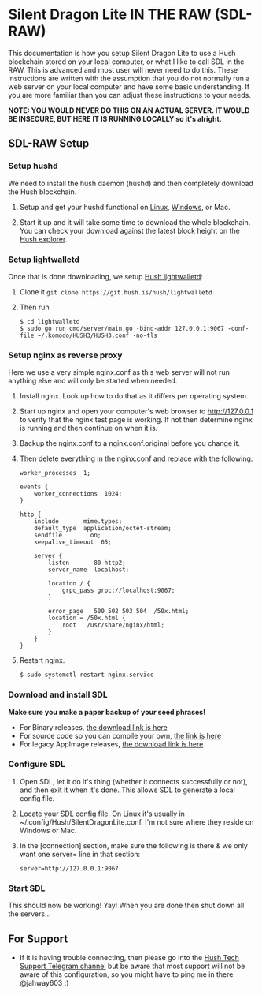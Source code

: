 # Silent Dragon Lite IN THE RAW (SDL-RAW)

This documentation is how you setup Silent Dragon Lite to use a Hush blockchain stored on your local computer, or what I like to call SDL in the RAW. This is advanced and most user will never need to do this. These instructions are written with the assumption that you do not normally run a web server on your local computer and have some basic understanding. If you are more familiar than you can adjust these instructions to your needs.

**NOTE: YOU WOULD NEVER DO THIS ON AN ACTUAL SERVER. IT WOULD BE INSECURE, BUT HERE IT IS RUNNING LOCALLY so it's alright.**

## SDL-RAW Setup

### Setup hushd

We need to install the hush daemon (hushd) and then completely download the Hush blockchain.

1. Setup and get your hushd functional on [Linux](hushd-desktop-linux.md), [Windows](hushd-desktop-windows.md), or Mac.

1. Start it up and it will take some time to download the whole blockchain. You can check your download against the latest block height on the [Hush explorer](https://explorer.hush.is/).

### Setup lightwalletd

Once that is done downloading, we setup [Hush lightwalletd](https://git.hush.is/hush/lightwalletd):

1. Clone it ```git clone https://git.hush.is/hush/lightwalletd```

1. Then run

	```
	$ cd lightwalletd
	$ sudo go run cmd/server/main.go -bind-addr 127.0.0.1:9067 -conf-file ~/.komodo/HUSH3/HUSH3.conf -no-tls
	```

### Setup nginx as reverse proxy

Here we use a very simple nginx.conf as this web server will not run anything else and will only be started when needed.

1. Install nginx. Look up how to do that as it differs per operating system.

1. Start up nginx and open your computer's web browser to http://127.0.0.1 to verify that the nginx test page is working. If not then determine nginx is running and then continue on when it is.

1. Backup the nginx.conf to a nginx.conf.original before you change it.

1. Then delete everything in the nginx.conf and replace with the following:

	```
	worker_processes  1;

	events {
    	worker_connections  1024;
	}

	http {
		include       mime.types;
		default_type  application/octet-stream;
		sendfile        on;
		keepalive_timeout  65;
		
		server {
	    	listen       80 http2;
	        server_name  localhost;
	
	    	location / {
		   		grpc_pass grpc://localhost:9067;
	    	}
	
	        error_page   500 502 503 504  /50x.html;
		    location = /50x.html {
	    	    root   /usr/share/nginx/html;
	    	}
		}
	}
	```

1. Restart nginx.

	```
    $ sudo systemctl restart nginx.service

	```

### Download and install SDL

**Make sure you make a paper backup of your seed phrases!**

- For Binary releases, [the download link is here](https://git.hush.is/hush/SilentDragonLite/releases)
- For source code so you can compile your own, [the link is here](https://git.hush.is/hush/SilentDragonLite/src/branch/master/README.md)
- For legacy AppImage releases, [the download link is here](https://github.com/MyHush/SilentDragonLite/releases)

### Configure SDL

1. Open SDL, let it do it's thing (whether it connects successfully or not), and then exit it when it's done. This allows SDL to generate a local config file.

1. Locate your SDL config file. On Linux it's usually in ~/.config/Hush/SilentDragonLite.conf. I'm not sure where they reside on Windows or Mac.

1. In the [connection] section, make sure the following is there & we only want one server= line in that section:

	```
	server=http://127.0.0.1:9067
	```

### Start SDL 

This should now be working! Yay! When you are done then shut down all the servers...

## For Support

- If it is having trouble connecting, then please go into the [Hush Tech Support Telegram channel](https://t.me/hush8support) but be aware that most support will not be aware of this configuration, so you might have to ping me in there @jahway603 :)

